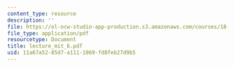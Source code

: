 ```yaml
---
content_type: resource
description: ''
file: https://ol-ocw-studio-app-production.s3.amazonaws.com/courses/18-996-topics-in-theoretical-computer-science-internet-research-problems-spring-2002/11a67a5285d7a1111069fd8feb27d9b5_lecture_mit_6.pdf
file_type: application/pdf
resourcetype: Document
title: lecture_mit_6.pdf
uid: 11a67a52-85d7-a111-1069-fd8feb27d9b5
---
```

